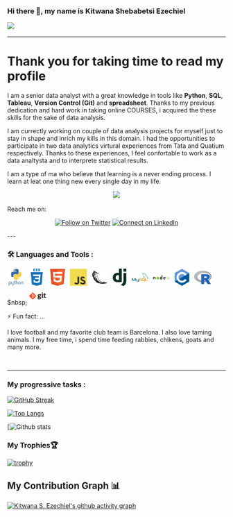 ### Hi there 👋, my name is Kitwana Shebabetsi Ezechiel
<div id="header" align="left">
  <img src="https://media.giphy.com/media/M9gbBd9nbDrOTu1Mqx/giphy.gif" width="100"/>
</div>
<hr>

Thank you for taking time to read my profile
============================================

I am a senior data analyst with a great knowledge in tools like __Python__, __SQL__, __Tableau__, __Version Control (Git)__ and __spreadsheet__. Thanks to my previous dedication and hard work in taking online COURSES,  i acquired the these skills for the sake of data analysis.

I am currectly working on couple of data analysis projects for myself just to stay in shape and inrich my kills in this domain. I had the opportunities to participate in two data analytics virtural experiences from Tata and Quatium respectively. Thanks to these experiences, I feel confortable to work as a data analtysta and to interprete statistical results.

I am a type of ma who believe that learning is a never ending process. I learn at leat one thing new every single day in my life.
<div align="center">
  <img src = "https://media.giphy.com/media/JIX9t2j0ZTN9S/giphy.gif" width = "350px"/>
</div>

Reach me on:
<div align="center">

[![Follow on Twitter](https://img.shields.io/badge/--twitter?label=Twitter&logo=Twitter&style=social)](https://twitter.com/KitwanaEzechiel) [![Connect on LinkedIn](https://img.shields.io/badge/--linkedin?label=LinkedIn&logo=LinkedIn&style=social)](https://www.linkedin.com/in/kitwanasheb/)
</div>
---

### :hammer_and_wrench: Languages and Tools :
<div>
  <img src="https://github.com/devicons/devicon/blob/master/icons/python/python-original-wordmark.svg" title="Python" alt="Python" width="40" height="40"/>&nbsp;
  <img src="https://github.com/devicons/devicon/blob/master/icons/css3/css3-plain-wordmark.svg"  title="CSS3" alt="CSS" width="40" height="40"/>&nbsp;
  <img src="https://github.com/devicons/devicon/blob/master/icons/html5/html5-original.svg" title="HTML5" alt="HTML" width="40" height="40"/>&nbsp;
  <img src="https://github.com/devicons/devicon/blob/master/icons/javascript/javascript-original.svg" title="JavaScript" alt="JavaScript" width="40" height="40"/>&nbsp;
  <img src="https://github.com/devicons/devicon/blob/master/icons/flask/flask-original.svg" title="Flask" alt="Flask" width="40" height="40"/>&nbsp;
  <img src="https://github.com/devicons/devicon/blob/master/icons/django/django-plain.svg" title="Django"  alt="Django" width="40" height="40"/>&nbsp;
  <img src="https://github.com/devicons/devicon/blob/master/icons/mysql/mysql-original-wordmark.svg" title="MySQL"  alt="MySQL" width="40" height="40"/>&nbsp;
  <img src="https://github.com/devicons/devicon/blob/master/icons/nodejs/nodejs-original-wordmark.svg" title="NodeJS" alt="NodeJS" width="40" height="40"/>&nbsp;
  <img src="https://github.com/devicons/devicon/blob/master/icons/c/c-original.svg" title="C" alt="C" width="40" height="40"/>&nbsp;
  <img src="https://github.com/devicons/devicon/blob/master/icons/r/r-original.svg" title="R" alt="R" width="40" height="40"/>$nbsp;
  <img src="https://github.com/devicons/devicon/blob/master/icons/git/git-original-wordmark.svg" title="Git" **alt="Git" width="40" height="40"/>
</div>

⚡ Fun fact: ...

I love football and my favorite club team is Barcelona. I also love taming animals. I my free time, i spend time feeding rabbies, chikens, goats and many more.

<img src="https://komarev.com/ghpvc/?username=KitwanaSh&style=compact-square&color=blue" align="center" alt=""/>

<hr>

### My progressive tasks :


[![GitHub Streak](https://github-readme-streak-stats.herokuapp.com?user=KitwanaSh&theme=dracula)](https://git.io/streak-stats)

[![Top Langs](https://github-readme-stats.vercel.app/api/top-langs/?username=KitwanaSh&langs_count=20&layout=compact&theme=vision-friendly-dark&count_private=true)](https://github.com/anuraghazra/github-readme-stats)

[![Github stats](https://github-readme-stats.vercel.app/api?username=KitwanaSh&theme=highcontrast&show_icons=true&count_private=true)

### My Trophies🏆 <!--My Trophies-->

[![trophy](https://github-profile-trophy.vercel.app/?username=KitwanaSh&theme=tokyonight&no-bg=false&no-frame=false&count_private=true)](https://github.com/Florence-wangui/Florence-wangui)

## My Contribution Graph :bar_chart:

[![Kitwana S. Ezechiel's github activity graph](https://github-readme-activity-graph.cyclic.app/graph?username=KitwanaSh&theme=chartreuse-dark)](https://github.com/ashutosh00710/github-readme-activity-graph)
